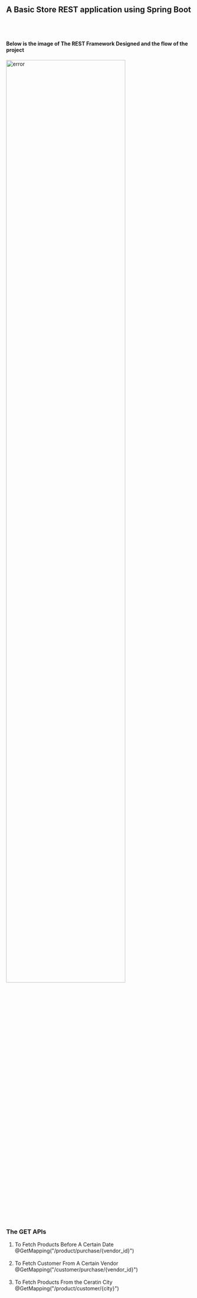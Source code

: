 <h2>
            A Basic Store REST application using Spring Boot
            </h2>
            <br></br>
            <h4> Below is the image of The REST Framework Designed and the flow of the project</h4>
                        <img src="https://firebasestorage.googleapis.com/v0/b/projects-in-java.appspot.com/o/REST_DESIGN.jpeg?alt=media&token=34cafc71-0961-452d-af34-bc87798fc9a8" alt="error" width="80%"/>
                        <br></br>
                        <h3>The GET APIs</h3>
            <ol>
                <li>To Fetch Products Before A Certain Date<br>
                @GetMapping("/product/purchase/{vendor_id}")</li>
                <br>
                <li>To Fetch Customer From A Certain Vendor<br>
                    @GetMapping("/customer/purchase/{vendor_id}")</li>
                    <br>
                    <li>To Fetch Products From the Ceratin City<br>
                        @GetMapping("/product/customer/{city}")</li>
                        <br>
            </ol>
            
